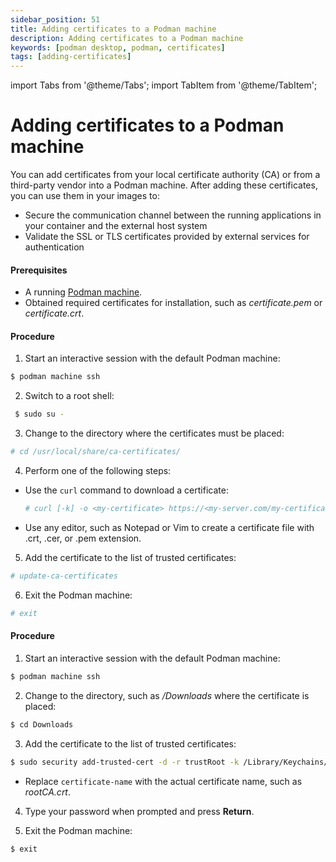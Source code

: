 ```yaml
---
sidebar_position: 51
title: Adding certificates to a Podman machine
description: Adding certificates to a Podman machine
keywords: [podman desktop, podman, certificates]
tags: [adding-certificates]
---
```


import Tabs from '@theme/Tabs';
import TabItem from '@theme/TabItem';

# Adding certificates to a Podman machine

You can add certificates from your local certificate authority (CA) or from a third-party vendor into a Podman machine. After adding these certificates, you can use them in your images to:

- Secure the communication channel between the running applications in your container and the external host system
- Validate the SSL or TLS certificates provided by external services for authentication

#### Prerequisites

- A running [Podman machine](/docs/podman/creating-a-podman-machine).
- Obtained required certificates for installation, such as _certificate.pem_ or _certificate.crt_.

<Tabs>
   <TabItem value="win" label="Windows" className="markdown">

#### Procedure

1. Start an interactive session with the default Podman machine:

```sh
$ podman machine ssh
```

2. Switch to a root shell:

```sh
 $ sudo su -
```

3. Change to the directory where the certificates must be placed:

```sh
# cd /usr/local/share/ca-certificates/
```

4. Perform one of the following steps:

- Use the `curl` command to download a certificate:

  ```sh
  # curl [-k] -o <my-certificate> https://<my-server.com/my-certificate>
  ```

- Use any editor, such as Notepad or Vim to create a certificate file with .crt, .cer, or .pem extension.

5. Add the certificate to the list of trusted certificates:

```sh
# update-ca-certificates
```

6. Exit the Podman machine:

```sh
# exit
```

</TabItem>
   <TabItem value="macOS" label="macOS" className="markdown">

#### Procedure

1. Start an interactive session with the default Podman machine:

```sh
$ podman machine ssh
```

2. Change to the directory, such as _/Downloads_ where the certificate is placed:

```sh
$ cd Downloads
```

3. Add the certificate to the list of trusted certificates:

```sh
$ sudo security add-trusted-cert -d -r trustRoot -k /Library/Keychains/System.keychain <certificate-name>
```

- Replace `certificate-name` with the actual certificate name, such as _rootCA.crt_.

4. Type your password when prompted and press **Return**.

5. Exit the Podman machine:

```sh
$ exit
```

</TabItem>
</Tabs>
